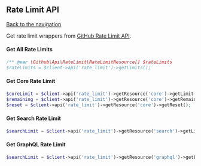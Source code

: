 ## Rate Limit API
[Back to the navigation](README.md)

Get rate limit wrappers from [GitHub Rate Limit API](http://developer.github.com/v3/rate_limit/).

#### Get All Rate Limits

```php
/** @var \Github\Api\RateLimit\RateLimitResource[] $rateLimits
$rateLimits = $client->api('rate_limit')->getLimits();
```

#### Get Core Rate Limit

```php
$coreLimit = $client->api('rate_limit')->getResource('core')->getLimit();
$remaining = $client->api('rate_limit')->getResource('core')->getRemaining();
$reset = $client->api('rate_limit')->getResource('core')->getReset();
```

#### Get Search Rate Limit

```php
$searchLimit = $client->api('rate_limit')->getResource('search')->getLimit();
```

#### Get GraphQL Rate Limit

```php
$searchLimit = $client->api('rate_limit')->getResource('graphql')->getLimit();
```
